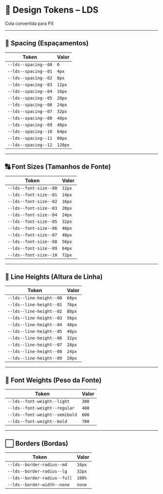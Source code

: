 # 🎨 Design Tokens – LDS

Cola convertida para PX

---

## 📏 Spacing (Espaçamentos)

| Token                | Valor |
|-----------------------|-------|
| `--lds--spacing--00` | `0`   |
| `--lds--spacing--01` | `4px` |
| `--lds--spacing--02` | `8px` |
| `--lds--spacing--03` | `12px`|
| `--lds--spacing--04` | `16px`|
| `--lds--spacing--05` | `20px`|
| `--lds--spacing--06` | `24px`|
| `--lds--spacing--07` | `32px`|
| `--lds--spacing--08` | `40px`|
| `--lds--spacing--09` | `48px`|
| `--lds--spacing--10` | `64px`|
| `--lds--spacing--11` | `80px`|
| `--lds--spacing--12` | `120px`|

---

## 🔠 Font Sizes (Tamanhos de Fonte)

| Token                 | Valor |
|------------------------|-------|
| `--lds--font-size--00` | `12px` |
| `--lds--font-size--01` | `14px` |
| `--lds--font-size--02` | `16px` |
| `--lds--font-size--03` | `20px` |
| `--lds--font-size--04` | `24px` |
| `--lds--font-size--05` | `32px` |
| `--lds--font-size--06` | `40px` |
| `--lds--font-size--07` | `48px` |
| `--lds--font-size--08` | `56px` |
| `--lds--font-size--09` | `64px` |
| `--lds--font-size--10` | `72px` |

---

## 📐 Line Heights (Altura de Linha)

| Token                  | Valor |
|-------------------------|-------|
| `--lds--line-height--00` | `68px` |
| `--lds--line-height--01` | `76px` |
| `--lds--line-height--02` | `88px` |
| `--lds--line-height--03` | `56px` |
| `--lds--line-height--04` | `48px` |
| `--lds--line-height--05` | `40px` |
| `--lds--line-height--06` | `32px` |
| `--lds--line-height--07` | `28px` |
| `--lds--line-height--08` | `24px` |
| `--lds--line-height--09` | `20px` |

---

## 📝 Font Weights (Peso da Fonte)

| Token                      | Valor |
|-----------------------------|-------|
| `--lds--font-weight--light`    | `300` |
| `--lds--font-weight--regular`  | `400` |
| `--lds--font-weight--semibold` | `600` |
| `--lds--font-weight--bold`     | `700` |

---

## ⬜ Borders (Bordas)

| Token                        | Valor  |
|-------------------------------|--------|
| `--lds--border-radius--md`   | `16px` |
| `--lds--border-radius--lg`   | `32px` |
| `--lds--border-radius--full` | `100%` |
| `--lds--border-width--none`  | `none` |

